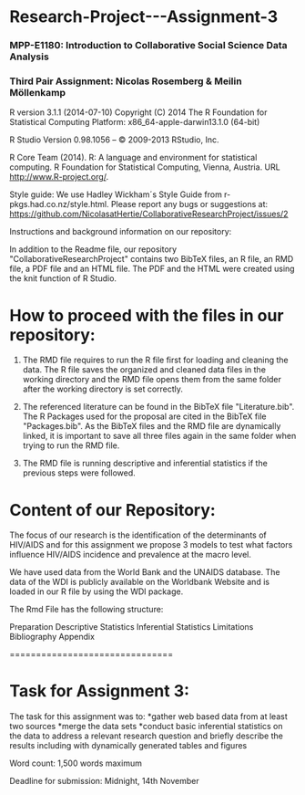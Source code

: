 Research-Project---Assignment-3
===============================
### MPP-E1180: Introduction to Collaborative Social Science Data Analysis

### Third Pair Assignment: Nicolas Rosemberg & Meilin Möllenkamp

R version 3.1.1 (2014-07-10) Copyright (C) 2014 The R Foundation for Statistical Computing Platform: x86_64-apple-darwin13.1.0 (64-bit)

R Studio Version 0.98.1056 – © 2009-2013 RStudio, Inc.

R Core Team (2014). R: A language and environment for statistical computing. R Foundation for Statistical Computing, Vienna, Austria. URL http://www.R-project.org/.

Style guide: We use Hadley Wickham´s Style Guide from r-pkgs.had.co.nz/style.html.
Please report any bugs or suggestions at: https://github.com/NicolasatHertie/CollaborativeResearchProject/issues/2

Instructions and background information on our repository:

In addition to the Readme file, our repository "CollaborativeResearchProject" contains two BibTeX files, an R file, an RMD file, a PDF file and an HTML file. The PDF and the HTML were created using the knit function of R Studio.

# How to proceed with the files in our repository:

1. The RMD file requires to run the R file first for loading and cleaning the data. The R file saves the organized and cleaned data files in the working directory and the RMD file opens them from the same folder after the working directory is set correctly.

2. The referenced literature can be found in the BibTeX file "Literature.bib". The R Packages used for the proposal are cited in the BibTeX file "Packages.bib". As the BibTeX files and the RMD file are dynamically linked, it is important to save all three files again in the same folder when trying to run the RMD file.  

3. The RMD file is running descriptive and inferential statistics if the previous steps were followed.


# Content of our Repository:
The focus of our research is the identification of the determinants of HIV/AIDS and for this assignment we propose 3 models to test what factors influence HIV/AIDS incidence and prevalence at the macro level.

We have used data from the World Bank and the UNAIDS database. The data of the WDI is publicly available on the Worldbank Website and is loaded in our R file by using the WDI package. 

The Rmd File has the following structure:

Preparation
Descriptive Statistics
Inferential Statistics
Limitations
Bibliography
Appendix

===============================

# Task for Assignment 3:

The task for this assignment was to:
*gather web based data from at least two sources
*merge the data sets
*conduct basic inferential statistics on the data to address a relevant research question and briefly describe the results       including with dynamically generated tables and figures

Word count:
1,500 words maximum

Deadline for submission:
Midnight, 14th November
